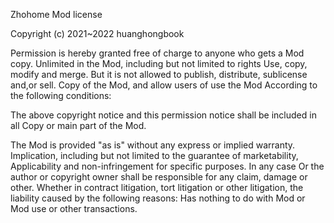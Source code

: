 Zhohome Mod license

Copyright (c) 2021~2022 huanghongbook

Permission is hereby granted free of charge to anyone who gets a Mod copy.
Unlimited in the Mod, including but not limited to rights
Use, copy, modify and merge. But it is not allowed to publish, distribute, sublicense and,or sell.
Copy of the Mod, and allow users of use the Mod
According to the following conditions:

The above copyright notice and this permission notice shall be included in all
Copy or main part of the Mod.

The Mod is provided "as is" without any express or implied warranty.
Implication, including but not limited to the guarantee of marketability,
Applicability and non-infringement for specific purposes. In any case
Or the author or copyright owner shall be responsible for any claim, damage or other.
Whether in contract litigation, tort litigation or other litigation, the liability caused by the following reasons:
Has nothing to do with Mod or Mod use or other transactions.
